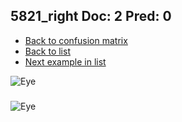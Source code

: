 ## 5821_right Doc: 2 Pred: 0
- [Back to confusion matrix](https://github.com/juliandewit/kaggle_retinopathy/blob/master/matrix.md)
- [Back to list](https://github.com/juliandewit/kaggle_retinopathy/blob/master/lists/20/list.md)
- [Next example in list](https://github.com/juliandewit/kaggle_retinopathy/blob/master/lists/20/58/5859_left.md)

![Eye](https://retinopaty.blob.core.windows.net/size1024/5821_right_2.jpeg)

### 

![Eye]()
